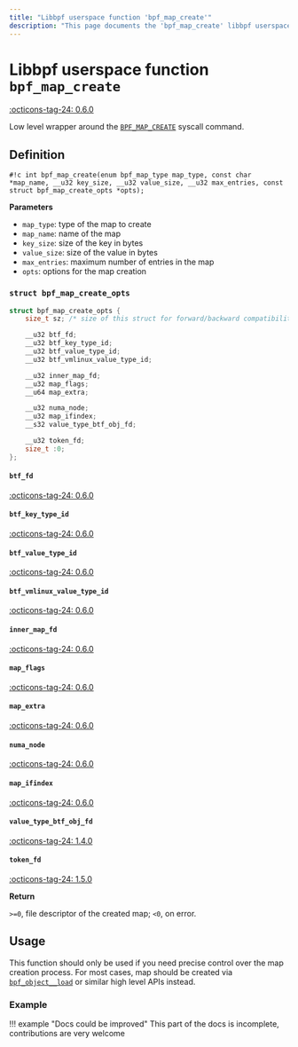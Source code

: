 ```yaml
---
title: "Libbpf userspace function 'bpf_map_create'"
description: "This page documents the 'bpf_map_create' libbpf userspace function, including its definition, usage, and examples."
---
```

# Libbpf userspace function `bpf_map_create`

<!-- [LIBBPF_TAG] -->
[:octicons-tag-24: 0.6.0](https://github.com/libbpf/libbpf/releases/tag/v0.6.0)
<!-- [/LIBBPF_TAG] -->

Low level wrapper around the [`BPF_MAP_CREATE`](../../../linux/syscall/BPF_MAP_CREATE.md) syscall command.

## Definition

`#!c int bpf_map_create(enum bpf_map_type map_type, const char *map_name, __u32 key_size, __u32 value_size, __u32 max_entries, const struct bpf_map_create_opts *opts);`

**Parameters**

- `map_type`: type of the map to create
- `map_name`: name of the map
- `key_size`: size of the key in bytes
- `value_size`: size of the value in bytes
- `max_entries`: maximum number of entries in the map
- `opts`: options for the map creation

### `struct bpf_map_create_opts`

```c
struct bpf_map_create_opts {
	size_t sz; /* size of this struct for forward/backward compatibility */

	__u32 btf_fd;
	__u32 btf_key_type_id;
	__u32 btf_value_type_id;
	__u32 btf_vmlinux_value_type_id;

	__u32 inner_map_fd;
	__u32 map_flags;
	__u64 map_extra;

	__u32 numa_node;
	__u32 map_ifindex;
	__s32 value_type_btf_obj_fd;

	__u32 token_fd;
	size_t :0;
};
```
#### `btf_fd`

[:octicons-tag-24: 0.6.0](https://github.com/libbpf/libbpf/commit/6cfb97c561adaecb3e245d2a73cb1e12f6afc115)

#### `btf_key_type_id`

[:octicons-tag-24: 0.6.0](https://github.com/libbpf/libbpf/commit/6cfb97c561adaecb3e245d2a73cb1e12f6afc115)

#### `btf_value_type_id`

[:octicons-tag-24: 0.6.0](https://github.com/libbpf/libbpf/commit/6cfb97c561adaecb3e245d2a73cb1e12f6afc115)

#### `btf_vmlinux_value_type_id`

[:octicons-tag-24: 0.6.0](https://github.com/libbpf/libbpf/commit/6cfb97c561adaecb3e245d2a73cb1e12f6afc115)

#### `inner_map_fd`

[:octicons-tag-24: 0.6.0](https://github.com/libbpf/libbpf/commit/6cfb97c561adaecb3e245d2a73cb1e12f6afc115)

#### `map_flags`

[:octicons-tag-24: 0.6.0](https://github.com/libbpf/libbpf/commit/6cfb97c561adaecb3e245d2a73cb1e12f6afc115)

#### `map_extra`

[:octicons-tag-24: 0.6.0](https://github.com/libbpf/libbpf/commit/6cfb97c561adaecb3e245d2a73cb1e12f6afc115)

#### `numa_node`

[:octicons-tag-24: 0.6.0](https://github.com/libbpf/libbpf/commit/6cfb97c561adaecb3e245d2a73cb1e12f6afc115)

#### `map_ifindex`

[:octicons-tag-24: 0.6.0](https://github.com/libbpf/libbpf/commit/6cfb97c561adaecb3e245d2a73cb1e12f6afc115)

#### `value_type_btf_obj_fd`

[:octicons-tag-24: 1.4.0](https://github.com/libbpf/libbpf/commit/0b0dfaf1bebe45e9e82e60a4eaac675cfba3b1c6)

#### `token_fd`

[:octicons-tag-24: 1.5.0](https://github.com/libbpf/libbpf/commit/8002c052f3d388ce4f5c5726e1a648f19729c640)

**Return**

`>=0`, file descriptor of the created map; `<0`, on error.

## Usage

This function should only be used if you need precise control over the map creation process. For most cases, map should be created via [`bpf_object__load`](bpf_object__load.md) or similar high level APIs instead.

### Example

!!! example "Docs could be improved"
    This part of the docs is incomplete, contributions are very welcome
